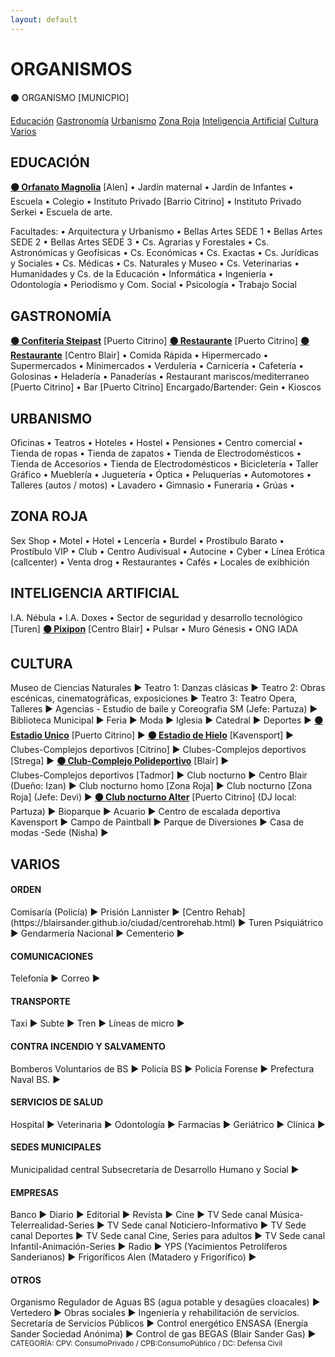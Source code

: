```yaml
---
layout: default
---
```


# ORGANISMOS

⚫ ORGANISMO [MUNICPIO]

[Educación](#educación)
[Gastronomía](#gastronomía)
[Urbanismo](#urbanismo)
[Zona Roja](#zona-roja)
[Inteligencia Artificial](#inteligencia-artificial)
[Cultura](#cultura)
[Varios](#varios)
  
## EDUCACIÓN
**[⚫ Orfanato Magnolia](https://blairsander.github.io/ciudad/orfanato.html)** [Alen] • Jardín maternal • Jardín de Infantes • Escuela • Colegio • Instituto Privado [Barrio Citrino] • Instituto Privado Serkei • Escuela de arte.

Facultades: • Arquitectura y Urbanismo • Bellas Artes SEDE 1 • Bellas Artes SEDE 2 • Bellas Artes SEDE 3 • Cs. Agrarias y Forestales • Cs. Astronómicas y Geofísicas • Cs. Económicas • Cs. Exactas • Cs. Jurídicas y Sociales • Cs. Médicas • Cs. Naturales y Museo • Cs. Veterinarias • Humanidades y Cs. de la Educación • Informática • Ingeniería • Odontología • Periodismo y Com. Social • Psicología • Trabajo Social 
 
## GASTRONOMÍA
**[⚫ Confitería Steipast](https://blairsander.github.io/ciudad/steipast.html)** [Puerto Citrino] **[⚫ Restaurante](https://blairsander.github.io/ciudad/restaurantedemi.html)** [Puerto Citrino] **[⚫ Restaurante](https://blairsander.github.io/ciudad/restauranteremi.html)** [Centro Blair] • Comida Rápida • Hipermercado • Supermercados • Minimercados • Verdulería • Carnicería • Cafetería • Golosinas • Heladería • Panaderías • Restaurant mariscos/mediterraneo [Puerto Citrino] • Bar [Puerto Citrino] Encargado/Bartender: Gein • Kioscos 

## URBANISMO
Oficinas • Teatros • Hoteles • Hostel • Pensiones • Centro comercial • Tienda de ropas • Tienda de zapatos • Tienda de Electrodomésticos • Tienda de Accesorios • Tienda de Electrodomésticos • Bicicletería • Taller Gráfico • Mueblería • Juguetería • Óptica • Peluquerías • Automotores • Talleres (autos / motos) • Lavadero • Gimnasio • Funeraria • Grúas •  

## ZONA ROJA
Sex Shop • Motel • Hotel • Lencería • Burdel • Prostíbulo Barato • Prostíbulo VIP • Club • Centro Audivisual • Autocine • Cyber • Línea Erótica (callcenter) • Venta drog • Restaurantes • Cafés • Locales de exibhición

## INTELIGENCIA ARTIFICIAL
I.A. Nébula • I.A. Doxes • Sector de seguridad y desarrollo tecnológico [Turen] **[⚫ Pixipon](https://blairsander.github.io/ciudad/pixipon.html)** [Centro Blair] • Pulsar • Muro Génesis • ONG IADA  

## CULTURA
Museo de Ciencias Naturales ► 
Teatro 1: Danzas clásicas ► 
Teatro 2: Obras escénicas, cinematográficas, exposiciones ► 
Teatro 3: Teatro Opera, Talleres ► 
Agencias - Estudio de baile y Coreografia SM  (Jefe: Partuza) ► 
Biblioteca Municipal ► 
Feria ► 
Moda ► 
Iglesia ► 
Catedral ► 
Deportes ► 
**[⚫ Estadio Unico](https://blairsander.github.io/ciudad/estadiounico.html)**  [Puerto Citrino] ►
**[⚫ Estadio de Hielo](https://blairsander.github.io/ciudad/estadiohielo.html)** [Kavensport] ►
Clubes-Complejos deportivos [Citrino] ► 
Clubes-Complejos deportivos [Strega] ► 
**[⚫ Club-Complejo Polideportivo](https://blairsander.github.io/ciudad/polideportivoblair.html)** [Blair] ►  
Clubes-Complejos deportivos [Tadmor]  ► 
Club nocturno ► Centro Blair (Dueño: Izan)  ► 
Club nocturno homo [Zona Roja] ► 
Club nocturno [Zona Roja] (Jefe: Devi) ► 
**[⚫ Club nocturno Alter](https://blairsander.github.io/ciudad/nightclubalter.html)** [Puerto Citrino] (DJ local: Partuza) ► 
Bioparque ► 
Acuario ► 
Centro de escalada deportiva Kavensport ► 
Campo de Paintball ► 
Parque de Diversiones ► 
Casa de modas -Sede (Nisha) ► 

## VARIOS

<h4>ORDEN</h4>
Comisaría (Policía) ►  
Prisión Lannister ► 
[Centro Rehab](https://blairsander.github.io/ciudad/centrorehab.html) ► Turen
Psiquiátrico ►
Gendarmería Nacional ► 
Cementerio ► 

<h4>COMUNICACIONES</h4>
Telefonía ►  
Correo ► 

<h4>TRANSPORTE</h4>
Taxi ► 
Subte  ► 
Tren ► 
Líneas de micro ► 

<h4>CONTRA INCENDIO Y SALVAMENTO</h4>
Bomberos Voluntarios de BS ► 
Policía BS ► 
Policía Forense ►
Prefectura Naval BS. ► 

<h4>SERVICIOS DE SALUD</h4> 
Hospital ►  
Veterinaria ►  
Odontología ►
Farmacias ► 
Geriátrico ► 
Clínica ► 

<h4>SEDES MUNICIPALES</h4> 
Municipalidad central
Subsecretaría de Desarrollo Humano y Social ► 

<h4>EMPRESAS</h4>
Banco ► 
Diario ► 
Editorial ► 
Revista ► 
Cine ► 
TV Sede canal Música-Telerrealidad-Series ► 
TV Sede canal Noticiero-Informativo ► 
TV Sede canal Deportes ► 
TV Sede canal Cine, Series para adultos ► 
TV Sede canal Infantil-Animación-Series ► 
Radio ► 
YPS (Yacimientos Petrolíferos Sanderianos) ► 
Frigoríficos Alen (Matadero y Frigorífico) ► 

<h4>OTROS</h4>
Organismo Regulador de Aguas BS (agua potable y desagües cloacales) ► 
Vertedero ► 
Obras sociales ►
Ingeniería y rehabilitación de servicios. Secretaría de Servicios Públicos ►    
Control energético ENSASA (Energía Sander Sociedad Anónima) ► 
Control de gas BEGAS (Blair Sander Gas) ►  

<br>
<small>CATEGORÍA: CPV: ConsumoPrivado / CPB:ConsumoPúblico / DC: Defensa Civil</small>
